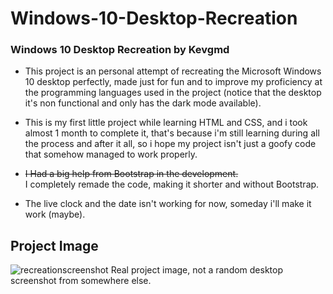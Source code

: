 # Windows-10-Desktop-Recreation
### Windows 10 Desktop Recreation by Kevgmd

- This project is an personal attempt of recreating the Microsoft Windows 10 desktop perfectly, made just for fun and to improve my proficiency at the programming languages used in the project (notice that the desktop it's non functional and only has the dark mode available).

- This is my first little project while learning HTML and CSS, and i took almost 1 month to complete it, that's because i'm still learning during all the process and after it all, so i hope my project isn't just a goofy code that somehow managed to work properly. 

- ~~I Had a big help from Bootstrap in the development.~~ <br>I completely remade the code, making it shorter and without Bootstrap.

- The live clock and the date isn't working for now, someday i'll make it work (maybe).

## Project Image
![recreationscreenshot](https://github.com/Kevgmd/Windows-10-Desktop-Recreation/assets/140569159/61a4e3bc-c49e-44fb-902c-3b6608d32115)
Real project image, not a random desktop screenshot from somewhere else.
